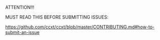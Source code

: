 ATTENTION!!!

MUST READ THIS BEFORE SUBMITTING ISSUES:

https://github.com/ccxt/ccxt/blob/master/CONTRIBUTING.md#how-to-submit-an-issue

